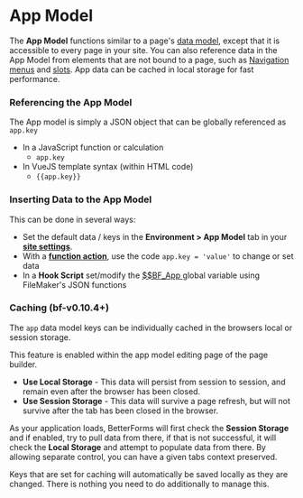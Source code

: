 # App Model

The **App Model** functions similar to a page's [data model](../form-settings/data-model.md), except that it is accessible to every page in your site. You can also reference data in the App Model from elements that are not bound to a page, such as [Navigation menus](navigationoverview.md#custom-navigation-menus) and [slots](slots-code-injection.md). App data can be cached in local storage for fast performance.

### Referencing the App Model

The App model is simply a JSON object that can be globally referenced as `app.key`

* In a JavaScript function or calculation
  * `app.key`
* In VueJS template syntax \(within HTML code\)
  * `{{app.key}}`

### Inserting Data to the App Model

This can be done in several ways:

* Set the default data / keys in the **Environment &gt; App Model** tab in your [**site settings**](./).
* With a [**function action**](../actions-processor/actions_overview/function-1.md), use the code `app.key = 'value'` to change or set data
* In a **Hook Script** set/modify the [$$BF\_App ](../hooksoverview/filemaker-globals/usdusdbf_app.md)global variable using FileMaker's JSON functions

### Caching \(bf-v0.10.4+\)

The `app` data model keys can be individually cached in the browsers local or session storage.

This feature is enabled within the app model editing page of the page builder.

* **Use Local Storage** - This data will persist from session to session, and remain even after the browser has been closed.
* **Use Session Storage** - This data will survive a page refresh, but will not survive after the tab has been closed in the browser.

As your application loads, BetterForms will first check the **Session Storage** and if enabled, try to pull data from there, if that is not successful, it will check the **Local Storage** and attempt to populate data from there. By allowing separate control, you can have a given tabs context preserved.

Keys that are set for caching will automatically be saved locally as they are changed. There is nothing you need to do additionally to manage this.

